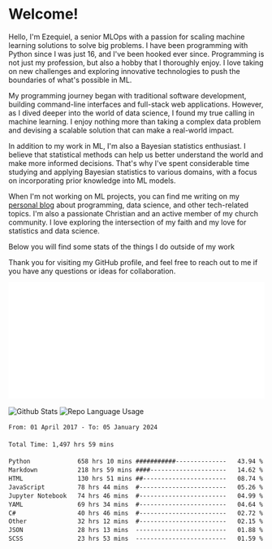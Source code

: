 # Welcome!

Hello, I'm Ezequiel, a senior MLOps with a passion for scaling machine learning solutions to solve big problems. I have been programming with Python since I was just 16, and I've been hooked ever since. Programming is not just my profession, but also a hobby that I thoroughly enjoy. I love taking on new challenges and exploring innovative technologies to push the boundaries of what's possible in ML.

My programming journey began with traditional software development, building command-line interfaces and full-stack web applications. However, as I dived deeper into the world of data science, I found my true calling in machine learning. I enjoy nothing more than taking a complex data problem and devising a scalable solution that can make a real-world impact.

In addition to my work in ML, I'm also a Bayesian statistics enthusiast. I believe that statistical methods can help us better understand the world and make more informed decisions. That's why I've spent considerable time studying and applying Bayesian statistics to various domains, with a focus on incorporating prior knowledge into ML models.

When I'm not working on ML projects, you can find me writing on my [personal blog](https://elc.github.io) about programming, data science, and other tech-related topics. I'm also a passionate Christian and an active member of my church community. I love exploring the intersection of my faith and my love for statistics and data science.

Below you will find some stats of the things I do outside of my work

Thank you for visiting my GitHub profile, and feel free to reach out to me if you have any questions or ideas for collaboration.

![RSS Feed](metrics.plugin.rss.svg)

![Github Stats](https://github-readme-stats.vercel.app/api?username=elc&show_icons=true&theme=gruvbox&border_radius=20&include_all_commits=true&count_private=true&card_width=450) ![Repo Language Usage](https://github-readme-stats.vercel.app/api/top-langs?username=elc&show_icons=true&theme=gruvbox&border_radius=20&include_all_commits=true&count_private=true&layout=compact&langs_count=5&card_width=400)


<!--START_SECTION:waka-->

```txt
From: 01 April 2017 - To: 05 January 2024

Total Time: 1,497 hrs 59 mins

Python             658 hrs 10 mins ###########--------------   43.94 %
Markdown           218 hrs 59 mins ####---------------------   14.62 %
HTML               130 hrs 51 mins ##-----------------------   08.74 %
JavaScript         78 hrs 44 mins  #------------------------   05.26 %
Jupyter Notebook   74 hrs 46 mins  #------------------------   04.99 %
YAML               69 hrs 34 mins  #------------------------   04.64 %
C#                 40 hrs 46 mins  #------------------------   02.72 %
Other              32 hrs 12 mins  #------------------------   02.15 %
JSON               28 hrs 13 mins  -------------------------   01.88 %
SCSS               23 hrs 53 mins  -------------------------   01.59 %
```

<!--END_SECTION:waka-->
